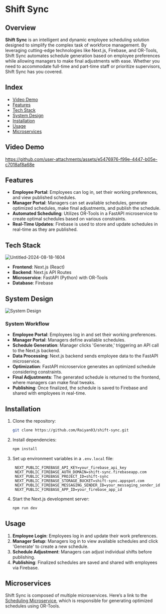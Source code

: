 

# Shift Sync

## Overview

**Shift Sync** is an intelligent and dynamic employee scheduling solution designed to simplify the complex task of workforce management. By leveraging cutting-edge technologies like Next.js, Firebase, and OR-Tools, Shift Sync automates schedule generation based on employee preferences while allowing managers to make final adjustments with ease. Whether you need to accommodate full-time and part-time staff or prioritize supervisors, Shift Sync has you covered.

## Index

- [Video Demo](#video-demo)
- [Features](#features)
- [Tech Stack](#tech-stack)
- [System Design](#system-design)
- [Installation](#installation)
- [Usage](#usage)
- [Microservices](#microservices)

## Video Demo


https://github.com/user-attachments/assets/e5476976-f99e-4447-b05e-c7018af8a68e


## Features

- **Employee Portal**: Employees can log in, set their working preferences, and view published schedules.
- **Manager Portal**: Managers can set available schedules, generate optimized schedules, make final adjustments, and publish the schedule.
- **Automated Scheduling**: Utilizes OR-Tools in a FastAPI microservice to create optimal schedules based on various constraints.
- **Real-Time Updates**: Firebase is used to store and update schedules in real-time as they are published.

## Tech Stack

![Untitled-2024-08-18-1604](https://github.com/user-attachments/assets/47f6fb96-65c4-4a5e-84c7-8c0b9db14adf)

- **Frontend**: Next.js (React)
- **Backend**: Next.js API Routes
- **Microservice**: FastAPI (Python) with OR-Tools
- **Database**: Firebase

## System Design

![System Design](https://github.com/user-attachments/assets/851c1e58-3fb8-4f9e-bb59-85e66b5be3fa)

### System Workflow

- **Employee Portal**: Employees log in and set their working preferences.
- **Manager Portal**: Managers define available schedules.
- **Schedule Generation**: Manager clicks 'Generate,' triggering an API call to the Next.js backend.
- **Data Processing**: Next.js backend sends employee data to the FastAPI microservice.
- **Optimization**: FastAPI microservice generates an optimized schedule considering constraints.
- **Final Adjustments**: The generated schedule is returned to the frontend, where managers can make final tweaks.
- **Publishing**: Once finalized, the schedule is saved to Firebase and shared with employees in real-time.

## Installation

1. Clone the repository:
   ```bash
   git clone https://github.com/Raiyan03/shift-sync.git
   ```
2. Install dependencies:
   ```bash
   npm install
   ```
3. Set up environment variables in a `.env.local` file:
   ```.env.local
    NEXT_PUBLIC_FIREBASE_API_KEY=your_firebase_api_key
    NEXT_PUBLIC_FIREBASE_AUTH_DOMAIN=shift-sync.firebaseapp.com
    NEXT_PUBLIC_FIREBASE_PROJECT_ID=shift-sync
    NEXT_PUBLIC_FIREBASE_STORAGE_BUCKET=shift-sync.appspot.com
    NEXT_PUBLIC_FIREBASE_MESSAGING_SENDER_ID=your_messaging_sender_id
    NEXT_PUBLIC_FIREBASE_APP_ID=your_firebase_app_id
   ```
4. Start the Next.js development server:
   ```bash
   npm run dev
   ```

## Usage

1. **Employee Login**: Employees log in and update their work preferences.
2. **Manager Setup**: Managers log in to view available schedules and click 'Generate' to create a new schedule.
3. **Schedule Adjustment**: Managers can adjust individual shifts before publishing.
4. **Publishing**: Finalized schedules are saved and shared with employees via Firebase.

## Microservices

Shift Sync is composed of multiple microservices. Here’s a link to the [Scheduling Microservice](https://github.com/username/scheduling-microservice), which is responsible for generating optimized schedules using OR-Tools.
